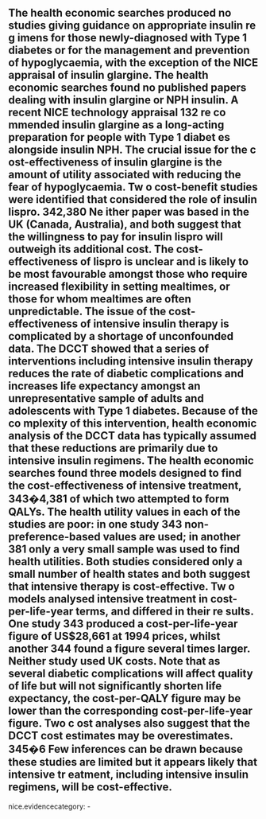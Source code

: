 The health economic searches produced no studies giving guidance on appropriate insulin re g imens for those newly-diagnosed with Type 1 diabetes or for the management and prevention of hypoglycaemia, with the exception of the NICE appraisal of insulin glargine. The health economic searches found no published papers dealing with insulin glargine or NPH insulin. A recent NICE technology appraisal 132 re co mmended insulin glargine as a long-acting preparation for people with Type 1 diabet es alongside insulin NPH. The crucial issue for the c ost-effectiveness of insulin glargine is the amount of utility associated with reducing the fear of hypoglycaemia. Tw o cost-benefit studies were identified that considered the role of insulin lispro. 342,380 Ne ither paper was based in the UK (Canada, Australia), and both suggest that the willingness to pay for insulin lispro will outweigh its additional cost. The cost-effectiveness of lispro is unclear and is likely to be most favourable amongst those who require increased flexibility in setting mealtimes, or those for whom mealtimes are often unpredictable. The issue of the cost-effectiveness of intensive insulin therapy is complicated by a shortage of unconfounded data. The DCCT showed that a series of interventions including intensive insulin therapy reduces the rate of diabetic complications and increases life expectancy amongst an unrepresentative sample of adults and adolescents with Type 1 diabetes. Because of the co mplexity of this intervention, health economic analysis of the DCCT data has typically assumed that these reductions are primarily due to intensive insulin regimens. The health economic searches found three models designed to find the cost-effectiveness of intensive treatment, 343�4,381 of which two attempted to form QALYs. The health utility values in each of the studies are poor: in one study 343 non-preference-based values are used; in another 381 only a very small sample was used to find health utilities. Both studies considered only a small number of health states and both suggest that intensive therapy is cost-effective.  Tw o models analysed intensive treatment in cost-per-life-year terms, and differed in their re sults. One study 343 produced a cost-per-life-year figure of US$28,661 at 1994 prices, whilst another 344 found a figure several times larger. Neither study used UK costs. Note that as several diabetic complications will affect quality of life but will not significantly shorten life expectancy, the cost-per-QALY figure may be lower than the corresponding cost-per-life-year figure. Two c ost analyses also suggest that the DCCT cost estimates may be overestimates. 345�6 Few inferences can be drawn because these studies are limited but it appears likely that intensive tr eatment, including intensive insulin regimens, will be cost-effective.
---
 nice.evidencecategory: -
